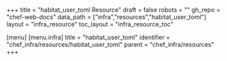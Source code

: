 +++
title = "habitat_user_toml Resource"
draft = false
robots = ""
gh_repo = "chef-web-docs"
data_path = ["infra","resources","habitat_user_toml"]
layout = "infra_resource"
toc_layout = "infra_resource_toc"

[menu]
  [menu.infra]
    title = "habitat_user_toml"
    identifier = "chef_infra/resources/habitat_user_toml"
    parent = "chef_infra/resources"
+++

<!-- The contents of this page are automatically generated from the habitat_user_toml.yaml file in the data/infra/resources directory. -->
<!-- To suggest a change, edit the https://github.com/chef/chef/blob/main/lib/chef/resource/habitat_user_toml.rb file and submit a pull request to the https://github.com/chef/chef repository. -->
<!-- markdownlint-disable-file -->
